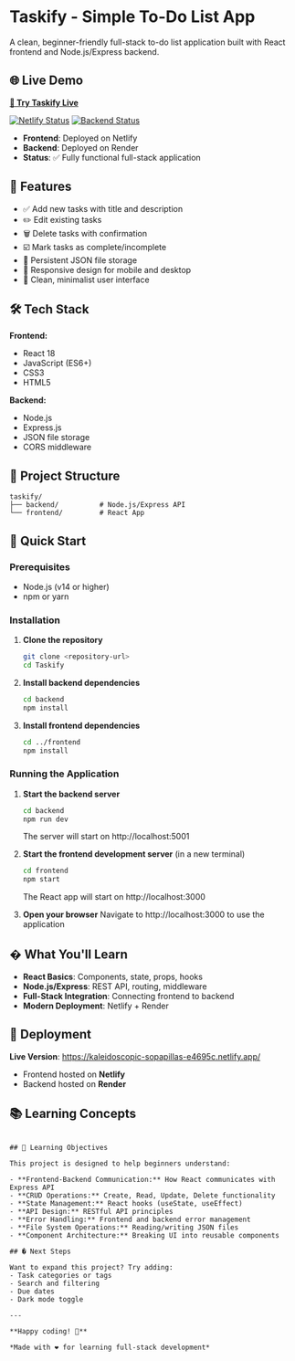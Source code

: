 # Taskify - Simple To-Do List App

A clean, beginner-friendly full-stack to-do list application built with React frontend and Node.js/Express backend.

## 🌐 Live Demo
**[🚀 Try Taskify Live](https://kaleidoscopic-sopapillas-e4695c.netlify.app/)**

[![Netlify Status](https://img.shields.io/badge/Netlify-Live-success?style=flat&logo=netlify)](https://kaleidoscopic-sopapillas-e4695c.netlify.app/)
[![Backend Status](https://img.shields.io/badge/Render-Live-success?style=flat&logo=render)](https://taskify1-lwlb.onrender.com/api/health)

- **Frontend**: Deployed on Netlify
- **Backend**: Deployed on Render  
- **Status**: ✅ Fully functional full-stack application

## 🚀 Features

- ✅ Add new tasks with title and description
- ✏️ Edit existing tasks
- 🗑️ Delete tasks with confirmation
- ☑️ Mark tasks as complete/incomplete
- 💾 Persistent JSON file storage
- 📱 Responsive design for mobile and desktop
- 🎨 Clean, minimalist user interface

## 🛠️ Tech Stack

**Frontend:**
- React 18
- JavaScript (ES6+)
- CSS3
- HTML5

**Backend:**
- Node.js
- Express.js
- JSON file storage
- CORS middleware

## 📁 Project Structure

```
taskify/
├── backend/          # Node.js/Express API
└── frontend/         # React App
```

## 🚀 Quick Start

### Prerequisites
- Node.js (v14 or higher)
- npm or yarn

### Installation

1. **Clone the repository**
   ```bash
   git clone <repository-url>
   cd Taskify
   ```

2. **Install backend dependencies**
   ```bash
   cd backend
   npm install
   ```

3. **Install frontend dependencies**
   ```bash
   cd ../frontend
   npm install
   ```

### Running the Application

1. **Start the backend server**
   ```bash
   cd backend
   npm run dev
   ```
   The server will start on http://localhost:5001

2. **Start the frontend development server** (in a new terminal)
   ```bash
   cd frontend
   npm start
   ```
   The React app will start on http://localhost:3000

3. **Open your browser**
   Navigate to http://localhost:3000 to use the application

## � What You'll Learn

- **React Basics**: Components, state, props, hooks
- **Node.js/Express**: REST API, routing, middleware
- **Full-Stack Integration**: Connecting frontend to backend
- **Modern Deployment**: Netlify + Render

## 🚀 Deployment

**Live Version**: https://kaleidoscopic-sopapillas-e4695c.netlify.app/

- Frontend hosted on **Netlify**
- Backend hosted on **Render**

## 📚 Learning Concepts
```

## 🎯 Learning Objectives

This project is designed to help beginners understand:

- **Frontend-Backend Communication:** How React communicates with Express API
- **CRUD Operations:** Create, Read, Update, Delete functionality
- **State Management:** React hooks (useState, useEffect)
- **API Design:** RESTful API principles
- **Error Handling:** Frontend and backend error management
- **File System Operations:** Reading/writing JSON files
- **Component Architecture:** Breaking UI into reusable components

## � Next Steps

Want to expand this project? Try adding:
- Task categories or tags  
- Search and filtering
- Due dates
- Dark mode toggle

---

**Happy coding! 🎉**

*Made with ❤️ for learning full-stack development*
